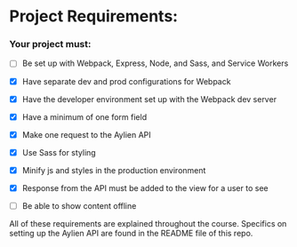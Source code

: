 # Project Requirements:

### Your project must:

- [ ] Be set up with Webpack, Express, Node, and Sass, and Service Workers

- [X] Have separate dev and prod configurations for Webpack

- [X] Have the developer environment set up with the Webpack dev server

- [X] Have a minimum of one form field

- [X] Make one request to the Aylien API

- [X] Use Sass for styling

- [X] Minify js and styles in the production environment

- [X] Response from the API must be added to the view for a user to see 

- [ ] Be able to show content offline

All of these requirements are explained throughout the course. Specifics on setting up the Aylien API are found in the README file of this repo.
